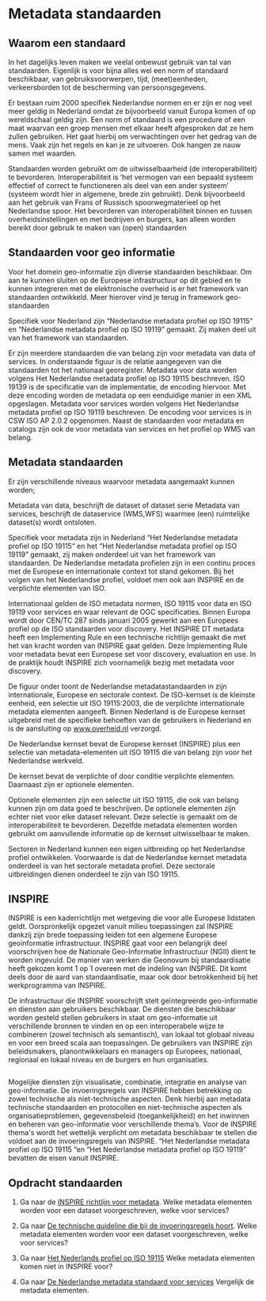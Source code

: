 # Metadata standaarden

## Waarom een standaard

In het dagelijks leven maken we veelal onbewust gebruik van tal van standaarden. Eigenlijk is voor bijna alles wel een norm of standaard beschikbaar, van gebruiksvoorwerpen, tijd, (meet)eenheden, verkeersborden tot de bescherming van persoonsgegevens. 

Er bestaan ruim 2000 specifiek Nederlandse normen en er zijn er nog veel meer geldig in Nederland omdat ze bijvoorbeeld vanuit Europa komen of op wereldschaal geldig zijn. 
Een norm of standaard is een procedure of een maat waarvan een groep mensen met elkaar heeft afgesproken dat ze hem zullen gebruiken. Het gaat hierbij om verwachtingen over het gedrag van de mens. Vaak zijn het regels en kan je ze uitvoeren. Ook hangen ze nauw samen met waarden.

Standaarden worden gebruikt om de uitwisselbaarheid (de interoperabiliteit) te bevorderen. Interoperabiliteit is ‘het vermogen van een bepaald systeem effectief of correct te functioneren als deel van een ander systeem’ (systeem wordt hier in algemene, brede zin gebruikt). Denk bijvoorbeeld aan het gebruik van Frans of Russisch spoorwegmaterieel op het Nederlandse spoor.
Het bevorderen van interoperabiliteit binnen en tussen overheidsinstellingen en met bedrijven en burgers, kan alleen worden bereikt door gebruik te maken van (open) standaarden

## Standaarden voor geo informatie

Voor het domein geo-informatie zijn diverse standaarden beschikbaar. Om aan te kunnen sluiten op de Europese infrastructuur op dit gebied en te kunnen integreren met de elektronische overheid is er het framework van standaarden ontwikkeld. Meer hierover vind je terug in framework geo-standaarden

Specifiek voor Nederland zijn “Nederlandse metadata profiel op ISO 19115“ en “Nederlandse metadata profiel op ISO 19119” gemaakt. Zij maken deel uit van het framework van standaarden. 

Er zijn meerdere standaarden die van belang zijn voor metadata van data of services. In onderstaande figuur is de relatie aangegeven van die standaarden tot het nationaal georegister. Metadata voor data worden volgens Het Nederlandse metadata profiel op ISO 19115 beschreven. ISO 19139 is de specificatie van de implementatie, de encoding hiervoor. Met deze encoding worden de metadata op een eenduidige manier in een XML opgeslagen. Metadata voor services worden volgens Het Nederlandse metadata profiel op ISO 19119 beschreven. De encoding voor services is in CSW ISO AP 2.0.2 opgenomen. Naast de standaarden voor metadata en catalogs zijn ook de voor metadata van services en het profiel op WMS van belang.

## Metadata standaarden

Er zijn verschillende niveaus waarvoor metadata aangemaakt kunnen worden;

Metadata van data, beschrijft de dataset of dataset serie
Metadata van services, beschrijft de dataservice (WMS,WFS) waarmee (een) ruimtelijke dataset(s) wordt ontsloten.

Specifiek voor metadata zijn in Nederland “Het Nederlandse metadata profiel op ISO 19115“ en het “Het Nederlandse metadata profiel op ISO 19119” gemaakt, zij maken onderdeel uit van het framework van standaarden. De Nederlandse metadata profielen zijn in een continu proces met de Europese en internationale context tot stand gekomen. Bij het volgen van het Nederlandse profiel, voldoet men ook aan INSPIRE en de verplichte elementen van ISO.

Internationaal gelden de ISO metadata normen, ISO 19115 voor data en ISO 19119 voor services  en waar relevant de OGC specificaties. Binnen Europa wordt door CEN/TC 287 sinds januari 2005 gewerkt aan een Europees profiel op de ISO standaarden voor discovery. Het INSPIRE DT metadata heeft een Implementing Rule en een technische richtlijn gemaakt die met het van kracht worden van INSPIRE gaat gelden. Deze Implementing Rule voor metadata bevat een Europese set voor discovery, evaluation en use. In de praktijk houdt INSPIRE zich voornamelijk bezig met metadata voor discovery.

De figuur onder toont de Nederlandse metadatastandaarden in zijn internationale, Europese en sectorale context. De ISO-kernset is de kleinste eenheid, een selectie uit ISO 19115:2003, die de verplichte internationale metadata elementen aangeeft. Binnen Nederland is de Europese kernset uitgebreid met de specifieke behoeften van de gebruikers in Nederland en is de aansluiting op www.overheid.nl verzorgd.

De Nederlandse kernset bevat de Europese kernset (INSPIRE) plus een selectie van metadata-elementen uit ISO 19115 die van belang zijn voor het Nederlandse werkveld.

De kernset bevat de verplichte of door conditie verplichte elementen. Daarnaast zijn er optionele elementen.

Optionele elementen  zijn een selectie uit ISO 19115, die ook van belang kunnen zijn om data goed te beschrijven. De optionele elementen zijn echter niet voor elke dataset relevant. Deze selectie is gemaakt om de interoperabiliteit te bevorderen. Dezelfde metadata elementen worden gebruikt om aanvullende informatie op de kernset uitwisselbaar te maken.

Sectoren in Nederland kunnen een eigen uitbreiding op het Nederlandse profiel ontwikkelen. Voorwaarde is dat de Nederlandse kernset metadata onderdeel is van het sectorale metadata profiel. Deze sectorale uitbreidingen dienen onderdeel te zijn van ISO 19115.

## INSPIRE

INSPIRE is een kaderrichtlijn met wetgeving die voor alle Europese lidstaten geldt. Oorspronkelijk opgezet vanuit milieu toepassingen zal INSPIRE dankzij zijn brede toepassing leiden tot een algemene Europese geoinformatie infrastructuur. INSPIRE gaat voor een belangrijk deel voorschrijven hoe de Nationale Geo-Informatie Infrastructuur (NGII) dient te worden ingevuld. De manier van werken die Geonovum bij standaardisatie heeft gekozen komt 1 op 1 overeen met de indeling van INSPIRE. Dit komt deels door de aard van standaardisatie, maar ook door betrokkenheid bij het werkprogramma van INSPIRE.


De infrastructuur die INSPIRE voorschrijft stelt geïntegreerde geo-informatie en diensten aan gebruikers beschikbaar. De diensten die beschikbaar worden gesteld stellen gebruikers in staat om geo-informatie uit verschillende bronnen te vinden en op een interoperabele wijze te combineren (zowel technisch als semantisch), van lokaal tot globaal niveau en voor een breed scala aan toepassingen. De gebruikers van INSPIRE zijn beleidsmakers, planontwikkelaars en managers op Europees, nationaal, regionaal en lokaal niveau en de burgers en hun organisaties.

<img>

Mogelijke diensten zijn visualisatie, combinatie, integratie en analyse van geo-informatie. De invoeringsregels van INSPIRE hebben betrekking op zowel technische als niet-technische aspecten. Denk hierbij aan metadata technische standaarden en protocollen en niet-technische aspecten als organisatieproblemen, gegevensbeleid (toegankelijkheid) en het inwinnen en beheren van geo-informatie voor verschillende thema’s. 
Voor de INSPIRE thema's wordt het wettelijk verplicht om metadata  beschikbaar te stellen die voldoet aan de invoeringsregels van INSPIRE. “Het Nederlandse metadata profiel op ISO 19115 “en “Het Nederlandse metadata profiel op ISO 19119” bevatten de eisen vanuit INSPIRE.

## Opdracht standaarden

1. Ga naar de [INSPIRE richtlijn voor metadata](http://eur-lex.europa.eu/LexUriServ/LexUriServ.do?uri=OJ:L:2008:326:0012:0030:NL:PDF).
Welke metadata elementen worden voor een dataset voorgeschreven, welke voor services?


1. Ga naar [De technische guideline die bij de invoeringsregels hoort](http://inspire.jrc.ec.europa.eu/reports/ImplementingRules/metadata/MD_IR_and_ISO_20090218.pdf).
Welke metadata elementen worden voor een dataset voorgeschreven, welke voor services?


1. Ga naar [Het Nederlands profiel op ISO 19115](http://www.geonovum.nl/sites/default/files/standaarden/NLmetadataprofielISO19115v12maart.pdf) Welke metadata elementen komen niet in INSPIRE voor?


1. Ga naar [De Nederlandse metadata standaard voor services](http://www.geonovum.nl/geostandaarden/metadata) 
Vergelijk de metadata elementen.


